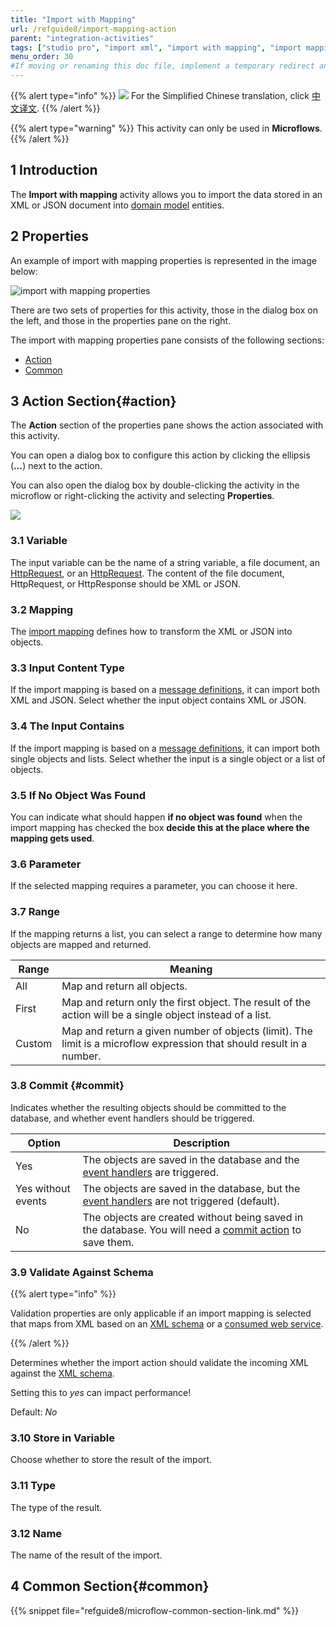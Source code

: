 ```yaml
---
title: "Import with Mapping"
url: /refguide8/import-mapping-action
parent: "integration-activities"
tags: ["studio pro", "import xml", "import with mapping", "import mapping", "integration activity"]
menu_order: 30
#If moving or renaming this doc file, implement a temporary redirect and let the respective team know they should update the URL in the product. See Mapping to Products for more details.
---
```


{{% alert type="info" %}}
<img src="attachments/chinese-translation/china.png" style="display: inline-block; margin: 0" /> For the Simplified Chinese translation, click [中文译文](https://cdn.mendix.tencent-cloud.com/documentation/refguide8/import-mapping-action.pdf).
{{% /alert %}}

{{% alert type="warning" %}}
This activity can only be used in **Microflows**.
{{% /alert %}}

## 1 Introduction

The **Import with mapping** activity allows you to import the data stored in an XML or JSON document into [domain model](domain-model) entities.

## 2 Properties

An example of import with mapping properties is represented in the image below:

![import with mapping properties](attachments/integration-activities/import-with-mapping-properties.png)

There are two sets of properties for this activity, those in the dialog box on the left, and those in the properties pane on the right.

The import with mapping properties pane consists of the following sections:

* [Action](#action)
* [Common](#common)

## 3 Action Section{#action}

The **Action** section of the properties pane shows the action associated with this activity.

You can open a dialog box to configure this action by clicking the ellipsis (**…**) next to the action.

You can also open the dialog box by double-clicking the activity in the microflow or right-clicking the activity and selecting **Properties**.

![](attachments/integration-activities/import-mapping-action.png)

### 3.1 Variable

The input variable can be the name of a string variable, a file document, an [HttpRequest](http-request-and-response-entities#http-request), or an [HttpRequest](http-request-and-response-entities#http-response). The content of the file document, HttpRequest, or HttpResponse should be XML or JSON.

### 3.2 Mapping

The [import mapping](import-mappings) defines how to transform the XML or JSON into objects.

### 3.3 Input Content Type

If the import mapping is based on a [message definitions](message-definitions), it can import both XML and JSON. Select whether the input object contains XML or JSON.

### 3.4 The Input Contains

If the import mapping is based on a [message definitions](message-definitions), it can import both single objects and lists. Select whether the input is a single object or a list of objects.

### 3.5 If No Object Was Found

You can indicate what should happen **if no object was found** when the import mapping has checked the box **decide this at the place where the mapping gets used**.

### 3.6 Parameter

If the selected mapping requires a parameter, you can choose it here.

### 3.7 Range

 If the mapping returns a list, you can select a range to determine how many objects are mapped and returned.

| Range | Meaning |
| --- | --- |
| All | Map and return all objects. |
| First | Map and return only the first object. The result of the action will be a single object instead of a list. |
| Custom | Map and return a given number of objects (limit). The limit is a microflow expression that should result in a number. |

### 3.8 Commit {#commit}

Indicates whether the resulting objects should be committed to the database, and whether event handlers should be triggered.

| Option | Description |
| --- | --- |
| Yes | The objects are saved in the database and the [event handlers](event-handlers) are triggered. |
| Yes without events | The objects are saved in the database, but the [event handlers](event-handlers) are not triggered (default). |
| No | The objects are created without being saved in the database. You will need a [commit action](committing-objects) to save them. |

### 3.9 Validate Against Schema

{{% alert type="info" %}}

Validation properties are only applicable if an import mapping is selected that maps from XML based on an [XML schema](xml-schemas) or a [consumed web service](consumed-web-service).

{{% /alert %}}

Determines whether the import action should validate the incoming XML against the [XML schema](xml-schemas).

Setting this to _yes_ can impact performance!

Default: *No*

### 3.10 Store in Variable

Choose whether to store the result of the import.

### 3.11 Type

The type of the result.

### 3.12 Name

The name of the result of the import.

## 4 Common Section{#common}

{{% snippet file="refguide8/microflow-common-section-link.md" %}}
